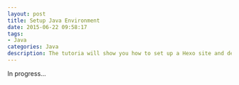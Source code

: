 ```yaml
---
layout: post
title: Setup Java Environment
date: 2015-06-22 09:58:17
tags:
- Java
categories: Java
description: The tutoria will show you how to set up a Hexo site and deply it to Github Page.
---
```


In progress...